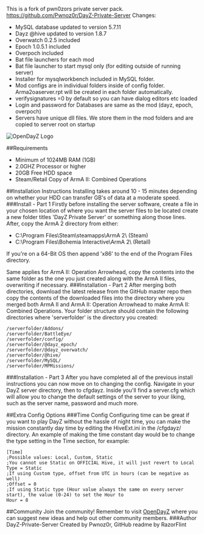 This is a fork of pwn0zors private server pack.  https://github.com/Pwnoz0r/DayZ-Private-Server 
Changes:
- MySQL database updated to version 5.7.11
- Dayz @hive updated to version 1.8.7
- Overwatch 0.2.5 included 
- Epoch 1.0.5.1 included
- Overpoch included 
- Bat file launchers for each mod
- Bat file launcher to start mysql only (for editing outside of running server)
- Installer for mysqlworkbench included in MySQL folder.
- Mod configs are in individual folders inside of config folder. Arma2oaserver.rpt will be created in each folder automatically.
- verifysignatures =0 by default so you can have dialog editors etc loaded
- Login and password for Databases are same as the mod (dayz, epoch, overpoch)
- Servers have unique dll files. We store them in the mod folders and are copied to server root on startup



![OpenDayZ Logo](http://i.imgur.com/PY7FjoM.png)<br />

##Requirements
* Minimum of 1024MB RAM (1GB)
* 2.0GHZ Processor or higher
* 20GB Free HDD space
* Steam/Retail Copy of ArmA II: Combined Operations

##Installation Instructions
Installing takes around 10 - 15 minutes depending on whether your HDD can transfer GB's of data at a moderate speed.
###Install - Part 1
Firstly before installing the server software, create a file in your chosen location of where you want the server files to be located create a new folder titles 'DayZ Private Server' or something along those lines. After, copy the ArmA 2 directory from either:

* C:\Program Files\Steam\steamapps\ArmA 2\ (Steam)
* C:\Program Files\Bohemia Interactive\ArmA 2\ (Retail)

If you're on a 64-Bit OS then append 'x86' to the end of the Program Files directory.

Same applies for ArmA II: Operation Arrowhead, copy the contents into the same folder as the one you just created along with the ArmA II files, overwriting if necessary.
###Installation - Part 2
After merging both directories, download the latest release from the GitHub master repo then copy the contents of the downloaded files into the directory where you merged both ArmA II and ArmA II: Operation Arrowhead to make ArmA II: Combined Operations. Your folder structure should contain the following directories where 'serverfolder' is the directory you created:

    /serverfolder/Addons/
    /serverfolder/BattleEye/
    /serverfolder/config/
    /serverfolder/@dayz_epoch/
	/serverfolder/@dayz_overwatch/
    /serverfolder/@hive/
    /serverfolder/MySQL/
    /serverfolder/MPMissions/
    
###Installation - Part 3
After you have completed all of the previous install instructions you can now move on to changing the config. Navigate in your DayZ server directory, then to cfgdayz. Inside you'll find a server.cfg which will allow you to change the default settings of the server to your liking, such as the server name, password and much more.

##Extra Config Options
###Time Config
Configuring time can be great if you want to play DayZ without the hassle of night time, you can make the mission constantly day time by editing the HiveExt.ini in the /cfgdayz/ directory. An example of making the time constant day would be to change the type setting in the Time section, for example:

    [Time]
    ;Possible values: Local, Custom, Static
    ;You cannot use Static on OFFICIAL Hive, it will just revert to Local
    Type = Static
    ;If using Custom type, offset from UTC in hours (can be negative as well)
    ;Offset = 0
    ;If using Static type (Hour value always the same on every server start), the value (0-24) to set the Hour to
    Hour = 8
    
##Community
Join the community! Remember to visit [OpenDayZ](http://opendayz.net) where you can suggest new ideas and help out other community members.
###Author
DayZ-Private-Server Created by Pwnoz0r, GitHub readme by RazorFlint

